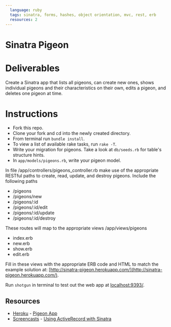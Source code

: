```yaml
---
  language: ruby
  tags: sinatra, forms, hashes, object orientation, mvc, rest, erb
  resources: 2
---
```


# Sinatra Pigeon

# Deliverables

Create a Sinatra app that lists all pigeons, can create new ones, shows individual pigeons and their characteristics on their own, edits a pigeon, and deletes one pigeon at time.

# Instructions

* Fork this repo. 
* Clone your fork and cd into the newly created directory.
* From terminal run `bundle install`. 
* To view a list of available rake tasks, run `rake -T`.
* Write your migration for pigeons. Take a look at `db/seeds.rb` for table's structure hints.
* In `app/models/pigeons.rb`, write your pigeon model.

In file /app/controllers/pigeons_controller.rb make use of the appropriate RESTful paths to create, read, update, and destroy pigeons. Include the following paths

- /pigeons
- /pigeons/new
- /pigeons/:id
- /pigeons/:id/edit
- /pigeons/:id/update
- /pigeons/:id/destroy

These routes will map to the appropriate views /app/views/pigeons

- index.erb
- new.erb
- show.erb
- edit.erb

Fill in these views with the appropriate ERB code and HTML to match the example solution at: [http://sinatra-pigeon.herokuapp.com/](http://sinatra-pigeon.herokuapp.com/).

Run `shotgun` in terminal to test out the web app at [localhost:9393/](http://localhost:9393/).

## Resources
* [Heroku](http://www.heroku.com/) - [Pigeon App](http://sinatra-pigeon.herokuapp.com/pigeons)
* [Screencasts](http://screencasts.org/) - [Using ActiveRecord with Sinatra](http://screencasts.org/episodes/activerecord-with-sinatra)
